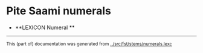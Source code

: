 
# Pite Saami numerals 



 * **LEXICON Numeral					   **

































* * *
<small>This (part of) documentation was generated from [../src/fst/stems/numerals.lexc](http://github.com/giellalt/lang-sje/blob/main/../src/fst/stems/numerals.lexc)</small>